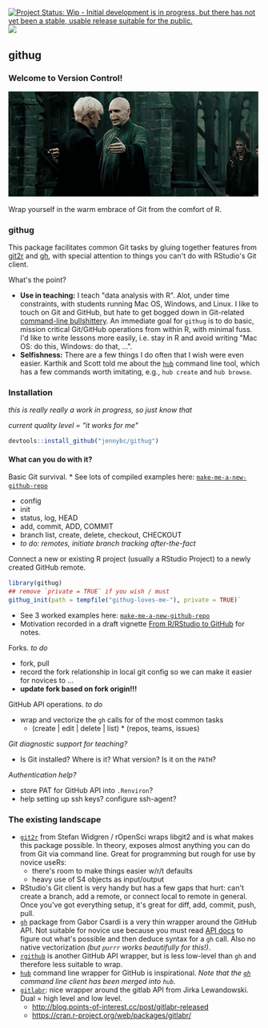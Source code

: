 <!-- README.md is generated from README.Rmd. Please edit that file -->
[![Project Status: Wip - Initial development is in progress, but there has not yet been a stable, usable release suitable for the public.](http://www.repostatus.org/badges/0.1.0/wip.svg)](http://www.repostatus.org/#wip) [![](http://www.r-pkg.org/badges/version/githug)](http://www.r-pkg.org/pkg/githug)

<!-- [![Build Status](https://travis-ci.org/jennybc/githug?branch=master)](https://travis-ci.org/jennybc/githug) -->
githug
------

### Welcome to Version Control!

<!--[Demo](https://analovesdotcom.files.wordpress.com/2015/10/voldyhug-1440161473.gif)-->
![Demo](img/voldyhug-1440161473.gif)

Wrap yourself in the warm embrace of Git from the comfort of R.

### githug

This package facilitates common Git tasks by gluing together features from [git2r](https://github.com/ropensci/git2r) and [gh](https://github.com/gaborcsardi/gh), with special attention to things you can't do with RStudio's Git client.

What's the point?

-   **Use in teaching:** I teach "data analysis with R". Alot, under time constraints, with students running Mac OS, Windows, and Linux. I like to touch on Git and GitHub, but hate to get bogged down in Git-related [command-line bullshittery](http://www.pgbovine.net/command-line-bullshittery.htm). An immediate goal for `githug` is to do basic, mission critical Git/GitHub operations from within R, with minimal fuss. I'd like to write lessons more easily, i.e. stay in R and avoid writing "Mac OS: do this, Windows: do that, ...".
-   **Selfishness:** There are a few things I do often that I wish were even easier. Karthik and Scott told me about the [`hub`](https://hub.github.com) command line tool, which has a few commands worth imitating, e.g., `hub create` and `hub browse`.

### Installation

*this is really really a work in progress, so just know that*

*current quality level = "it works for me"*

``` r
devtools::install_github("jennybc/githug")
```

#### What can you do with it?

Basic Git survival. \* See lots of compiled examples here: [`make-me-a-new-github-repo`](https://github.com/jennybc/githug/blob/master/internal/git-survival.md)

-   config
-   init
-   status, log, HEAD
-   add, commit, ADD, COMMIT
-   branch list, create, delete, checkout, CHECKOUT
-   *to do: remotes, initiate branch tracking after-the-fact*

Connect a new or existing R project (usually a RStudio Project) to a newly created GitHub remote.

``` r
library(githug)
## remove `private = TRUE` if you wish / must
githug_init(path = tempfile("githug-loves-me-"), private = TRUE)`
```

-   See 3 worked examples here: [`make-me-a-new-github-repo`](https://github.com/jennybc/githug/blob/master/internal/make-me-a-new-github-repo.md)
-   Motivation recorded in a draft vignette [From R/RStudio to GitHub](vignettes/rstudio-to-github.Rmd) for notes.

Forks. *to do*

-   fork, pull
-   record the fork relationship in local git config so we can make it easier for novices to ...
-   **update fork based on fork origin!!!**

GitHub API operations. *to do*

-   wrap and vectorize the `gh` calls for of the most common tasks
    -   (create | edit | delete | list) \* (repos, teams, issues)

*Git diagnostic support for teaching?*

-   Is Git installed? Where is it? What version? Is it on the `PATH`?

*Authentication help?*

-   store PAT for GitHub API into `.Renviron`?
-   help setting up ssh keys? configure ssh-agent?

### The existing landscape

-   [`git2r`](https://github.com/ropensci/git2r/) from Stefan Widgren / rOpenSci wraps libgit2 and is what makes this package possible. In theory, exposes almost anything you can do from Git via command line. Great for programming but rough for use by novice useRs:
    -   there's room to make things easier w/r/t defaults
    -   heavy use of S4 objects as input/output
-   RStudio's Git client is very handy but has a few gaps that hurt: can't create a branch, add a remote, or connect local to remote in general. Once you've got everything setup, it's great for diff, add, commit, push, pull.
-   [`gh`](https://github.com/gaborcsardi/gh) package from Gabor Csardi is a very thin wrapper around the GitHub API. Not suitable for novice use because you must read [API docs](https://developer.github.com/v3/) to figure out what's possible and then deduce syntax for a `gh` call. Also no native vectorization *(but `purrr` works beautifully for this!)*.
-   [`rgithub`](https://github.com/cscheid/rgithub/) is another GitHub API wrapper, but is less low-level than `gh` and therefore less suitable to wrap.
-   [`hub`](https://hub.github.com) command line wrapper for GitHub is inspirational. *Note that the [`gh`](https://github.com/jingweno/gh) command line client has been merged into `hub`.*
-   [`gitlabr`](http://gitlab.points-of-interest.cc/points-of-interest/gitlabr/issues/): nice wrapper around the gitlab API from Jirka Lewandowski. Dual = high level and low level.
    -   <http://blog.points-of-interest.cc/post/gitlabr-released>
    -   <https://cran.r-project.org/web/packages/gitlabr/>
